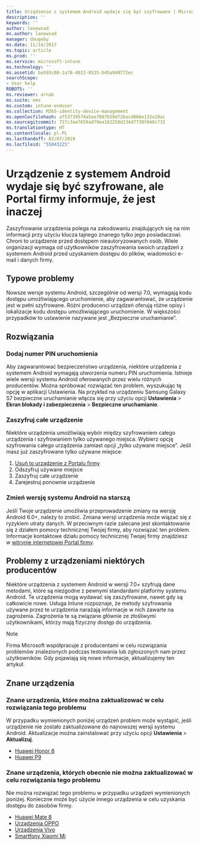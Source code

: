 ```yaml
---
title: Urządzenie z systemem Android wydaje się być szyfrowane | Microsoft Docs
description: ''
keywords: ''
author: lenewsad
ms.author: lanewsad
manager: dougeby
ms.date: 11/14/2017
ms.topic: article
ms.prod: ''
ms.service: microsoft-intune
ms.technology: ''
ms.assetid: ba593c08-1a78-4013-8525-b45a948772ec
searchScope:
- User help
ROBOTS: ''
ms.reviewer: arnab
ms.suite: ems
ms.custom: intune-enduser
ms.collection: M365-identity-device-management
ms.openlocfilehash: af53739574a5ae7087b59d72bacd866e132a19ac
ms.sourcegitcommit: 727c3ae7659ad79ea162250d234d7730f840c731
ms.translationtype: HT
ms.contentlocale: pl-PL
ms.lasthandoff: 02/07/2019
ms.locfileid: "55843225"
---
```

# <a name="your-android-device-seems-to-be-encrypted-but-company-portal-says-otherwise"></a>Urządzenie z systemem Android wydaje się być szyfrowane, ale Portal firmy informuje, że jest inaczej

Zaszyfrowanie urządzenia polega na zakodowaniu znajdujących się na nim informacji przy użyciu klucza tajnego znanego tylko jego posiadaczowi. Chroni to urządzenie przed dostępem nieautoryzowanych osób. Wiele organizacji wymaga od użytkowników zaszyfrowania swoich urządzeń z systemem Android przed uzyskaniem dostępu do plików, wiadomości e-mail i danych firmy.

## <a name="common-issues"></a>Typowe problemy

Nowsze wersje systemu Android, szczególnie od wersji 7.0, wymagają kodu dostępu umożliwiającego uruchomienie, aby zagwarantować, że urządzenie jest w pełni szyfrowane. Różni producenci urządzeń oferują różne opisy i lokalizacje kodu dostępu umożliwiającego uruchomienie. W większości przypadków to ustawienie nazywane jest „Bezpieczne uruchamianie”. 

## <a name="solutions"></a>Rozwiązania

### <a name="add-a-startup-pin"></a>Dodaj numer PIN uruchomienia

Aby zagwarantować bezpieczeństwo urządzenia, niektóre urządzenia z systemem Android wymagają utworzenia numeru PIN uruchomienia. Istnieje wiele wersji systemu Android oferowanych przez wielu różnych producentów. Można spróbować rozwiązać ten problem, wyszukując tę opcję w aplikacji Ustawienia. Na przykład na urządzeniu Samsung Galaxy S7 bezpieczne uruchamianie włącza się przy użyciu opcji **Ustawienia** > **Ekran blokady i zabezpieczenia** > **Bezpieczne uruchamianie**.  

### <a name="encrypt-the-entire-device"></a>Zaszyfruj całe urządzenie

Niektóre urządzenia umożliwiają wybór między szyfrowaniem całego urządzenia i szyfrowaniem tylko używanego miejsca. Wybierz opcję szyfrowania całego urządzenia zamiast opcji „tylko używane miejsce”. Jeśli masz już zaszyfrowane tylko używane miejsce:

1. [Usuń to urządzenie z Portalu firmy](unenroll-your-device-from-intune-android.md)
2. Odszyfruj używane miejsce
3. Zaszyfruj całe urządzenie
4. Zarejestruj ponownie urządzenie

### <a name="downgrade-your-version-of-android"></a>Zmień wersję systemu Android na starszą

Jeśli Twoje urządzenie umożliwia przeprowadzenie zmiany na wersję Android 6.0+, należy to zrobić. Zmiana wersji urządzenia może wiązać się z ryzykiem utraty danych. W przeciwnym razie zalecane jest skontaktowanie się z działem pomocy technicznej Twojej firmy, aby rozwiązać ten problem. Informacje kontaktowe działu pomocy technicznej Twojej firmy znajdziesz w [witrynie internetowej Portal firmy](https://go.microsoft.com/fwlink/?linkid=2010980).

## <a name="specific-manufacturer-issues"></a>Problemy z urządzeniami niektórych producentów

Niektóre urządzenia z systemem Android w wersji 7.0+ szyfrują dane metodami, które są niezgodne z pewnymi standardami platformy systemu Android. Te urządzenia mogą wydawać się zaszyfrowane, nawet gdy są całkowicie nowe. Usługa Intune rozpoznaje, że metody szyfrowania używane przez te urządzenia narażają informacje w nich zawarte na zagrożenia. Zagrożenia te są związane głównie ze złośliwymi użytkownikami, którzy mają fizyczny dostęp do urządzenia.

> [!Note]
> Firma Microsoft współpracuje z producentami w celu rozwiązania problemów znalezionych podczas testowania lub zgłoszonych nam przez użytkowników. Gdy pojawiają się nowe informacje, aktualizujemy ten artykuł. 

## <a name="known-devices"></a>Znane urządzenia

### <a name="known-devices-that-can-be-updated-to-fix-this-issue"></a>Znane urządzenia, które można zaktualizować w celu rozwiązania tego problemu

W przypadku wymienionych poniżej urządzeń problem może wystąpić, jeśli urządzenie nie zostało zaktualizowane do najnowszej wersji systemu Android. Aktualizacje można zainstalować przy użyciu opcji **Ustawienia** > **Aktualizuj**. 

- [Huawei Honor 8](https://consumer.huawei.com/us/support/phones/honor-8/)
- [Huawei P9](http://consumer.huawei.com/en/phones/p9/)

### <a name="known-devices-that-currently-cannot-be-updated-to-fix-this-issue"></a>Znane urządzenia, których obecnie nie można zaktualizować w celu rozwiązania tego problemu

Nie można rozwiązać tego problemu w przypadku urządzeń wymienionych poniżej. Konieczne może być użycie innego urządzenia w celu uzyskania dostępu do zasobów firmy. 

- [Huawei Mate 8](https://consumer.huawei.com/en/mobile-phones/mate8/index.htm)
- [Urządzenia OPPO](http://www.oppo.com/en/smartphones)
- [Urządzenia Vivo](https://www.vivo.co.in)
- [Smartfony Xiaomi Mi](https://xiaomi-mi.com/mi-smartphones/)
